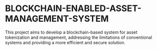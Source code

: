 # BLOCKCHAIN-ENABLED-ASSET-MANAGEMENT-SYSTEM
This project aims to develop a blockchain-based system for asset tokenization and management, addressing the limitations of conventional systems and providing a more efficient and secure solution.
